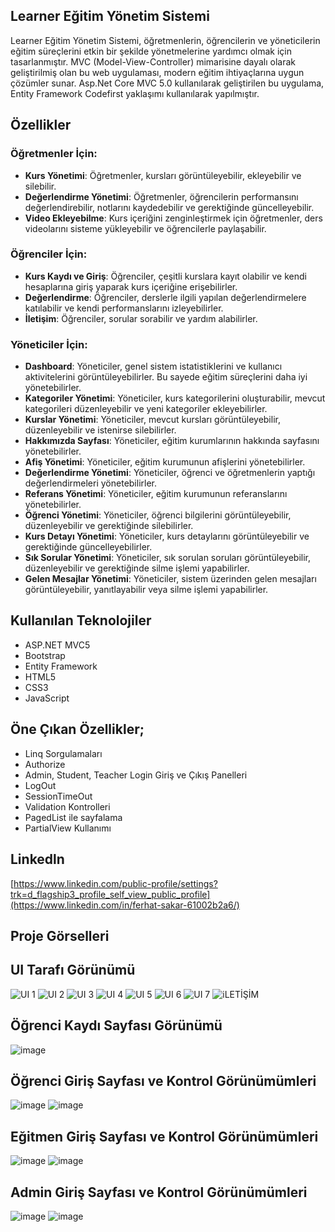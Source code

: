 ## Learner Eğitim Yönetim Sistemi
Learner Eğitim Yönetim Sistemi, öğretmenlerin, öğrencilerin ve yöneticilerin eğitim süreçlerini etkin bir şekilde yönetmelerine yardımcı olmak için tasarlanmıştır.
MVC (Model-View-Controller) mimarisine dayalı olarak geliştirilmiş olan bu web uygulaması, modern eğitim ihtiyaçlarına uygun çözümler sunar.
Asp.Net Core MVC 5.0 kullanılarak geliştirilen bu uygulama, Entity Framework Codefirst yaklaşımı kullanılarak yapılmıştır.

## Özellikler

### Öğretmenler İçin:

- **Kurs Yönetimi**: Öğretmenler, kursları görüntüleyebilir, ekleyebilir ve silebilir.
- **Değerlendirme Yönetimi**: Öğretmenler, öğrencilerin performansını değerlendirebilir, notlarını kaydedebilir ve gerektiğinde güncelleyebilir.
- **Video Ekleyebilme**: Kurs içeriğini zenginleştirmek için öğretmenler, ders videolarını sisteme yükleyebilir ve öğrencilerle paylaşabilir.

### Öğrenciler İçin:

- **Kurs Kaydı ve Giriş**: Öğrenciler, çeşitli kurslara kayıt olabilir ve kendi hesaplarına giriş yaparak kurs içeriğine erişebilirler.
- **Değerlendirme**: Öğrenciler, derslerle ilgili yapılan değerlendirmelere katılabilir ve kendi performanslarını izleyebilirler.
- **İletişim**: Öğrenciler, sorular sorabilir ve yardım alabilirler.

### Yöneticiler İçin:

- **Dashboard**: Yöneticiler, genel sistem istatistiklerini ve kullanıcı aktivitelerini görüntüleyebilirler. Bu sayede eğitim süreçlerini daha iyi yönetebilirler.
- **Kategoriler Yönetimi**: Yöneticiler, kurs kategorilerini oluşturabilir, mevcut kategorileri düzenleyebilir ve yeni kategoriler ekleyebilirler.
- **Kurslar Yönetimi**: Yöneticiler, mevcut kursları görüntüleyebilir, düzenleyebilir ve istenirse silebilirler.
- **Hakkımızda Sayfası**: Yöneticiler, eğitim kurumlarının hakkında sayfasını yönetebilirler.
- **Afiş Yönetimi**: Yöneticiler, eğitim kurumunun afişlerini yönetebilirler.
- **Değerlendirme Yönetimi**: Yöneticiler, öğrenci ve öğretmenlerin yaptığı değerlendirmeleri yönetebilirler.
- **Referans Yönetimi**: Yöneticiler, eğitim kurumunun referanslarını yönetebilirler.
- **Öğrenci Yönetimi**: Yöneticiler, öğrenci bilgilerini görüntüleyebilir, düzenleyebilir ve gerektiğinde silebilirler.
- **Kurs Detayı Yönetimi**: Yöneticiler, kurs detaylarını görüntüleyebilir ve gerektiğinde güncelleyebilirler.
- **Sık Sorular Yönetimi**: Yöneticiler, sık sorulan soruları görüntüleyebilir, düzenleyebilir ve gerektiğinde silme işlemi yapabilirler.
- **Gelen Mesajlar Yönetimi**: Yöneticiler, sistem üzerinden gelen mesajları görüntüleyebilir, yanıtlayabilir veya silme işlemi yapabilirler.

## Kullanılan Teknolojiler

- ASP.NET MVC5
- Bootstrap
- Entity Framework
- HTML5
- CSS3
- JavaScript

## Öne Çıkan Özellikler;
- Linq Sorgulamaları
- Authorize
- Admin, Student, Teacher Login Giriş ve Çıkış Panelleri
- LogOut
- SessionTimeOut 
- Validation Kontrolleri
- PagedList ile sayfalama
- PartialView Kullanımı

## Linkedln
[https://www.linkedin.com/public-profile/settings?trk=d_flagship3_profile_self_view_public_profile](https://www.linkedin.com/in/ferhat-sakar-61002b2a6/)


## Proje Görselleri

## UI Tarafı Görünümü

![UI 1](https://github.com/Ferhat466fff/LearnerProject/assets/163355592/f1cfd3fe-62a9-4846-b8fe-02e678215245)
![UI 2](https://github.com/Ferhat466fff/LearnerProject/assets/163355592/37063c66-1ef2-45eb-9e5c-bbbb4c0b5064)
![UI 3](https://github.com/Ferhat466fff/LearnerProject/assets/163355592/48ab8bf7-b971-438a-ba94-cb9303c2f477)
![UI 4](https://github.com/Ferhat466fff/LearnerProject/assets/163355592/e9e493aa-37fd-4d41-87d8-6a0b4363ee6a)
![UI 5](https://github.com/Ferhat466fff/LearnerProject/assets/163355592/1f475a56-888d-4486-9833-532b357690b6)
![UI 6](https://github.com/Ferhat466fff/LearnerProject/assets/163355592/f2d3229d-e8d5-47b2-b03d-fb6a09da110e)
![UI 7](https://github.com/Ferhat466fff/LearnerProject/assets/163355592/ca154257-8b52-4569-923d-bbbe101e571e)
![iLETİŞİM](https://github.com/Ferhat466fff/LearnerProject/assets/163355592/8ab5f4c1-5807-40d2-8e45-ca6a1d65caea)

## Öğrenci Kaydı Sayfası Görünümü
![image](https://github.com/Ferhat466fff/LearnerProject/assets/163355592/b9f1a5fa-893e-4619-b893-6f12716ae944)

## Öğrenci Giriş Sayfası ve Kontrol Görünümümleri
![image](https://github.com/Ferhat466fff/LearnerProject/assets/163355592/3abdb923-7eff-44a7-a86d-ca191c033fff)
![image](https://github.com/Ferhat466fff/LearnerProject/assets/163355592/32dbafbf-4ef2-4ceb-a9b5-94ad4d042381)

## Eğitmen Giriş Sayfası ve Kontrol Görünümümleri
![image](https://github.com/Ferhat466fff/LearnerProject/assets/163355592/a7dd22b5-5177-43ce-9d33-808b21fa5388)
![image](https://github.com/Ferhat466fff/LearnerProject/assets/163355592/a524e902-feda-4d2c-a674-67c3281abca6)

## Admin Giriş Sayfası ve Kontrol Görünümümleri
![image](https://github.com/Ferhat466fff/LearnerProject/assets/163355592/88b658a2-4974-4f61-95be-c3cf1c63a826)
![image](https://github.com/Ferhat466fff/LearnerProject/assets/163355592/67c749bc-1864-4046-a6e0-c9d749a08625)
